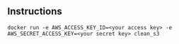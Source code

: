 ## Instructions

`docker run -e AWS_ACCESS_KEY_ID=<your access key> -e AWS_SECRET_ACCESS_KEY=<your secret key> clean_s3`
